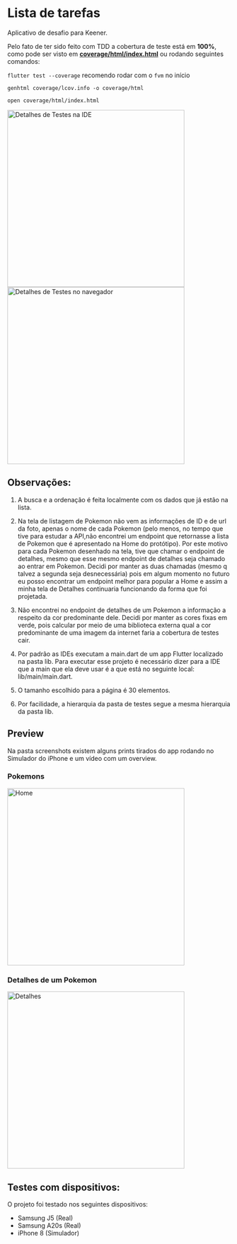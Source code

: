 # Lista de tarefas

Aplicativo de desafio para Keener.



Pelo fato de ter sido feito com TDD a cobertura de teste está em **100%**, como pode ser visto em <a href="coverage/html/index.html">**coverage/html/index.html**</a> ou rodando seguintes comandos:

`flutter test --coverage` recomendo rodar com o `fvm` no início 

`genhtml coverage/lcov.info -o coverage/html`

`open coverage/html/index.html`

<img src="/screenshots/show_tests.png" width="400" title="Detalhes de Testes na IDE"/>
<img src="/screenshots/show_tests_2.png" width="400" title="Detalhes de Testes no navegador"/>

## Observações:
1. A busca e a ordenação é feita localmente com os dados que já estão na lista.

2. Na tela de listagem de Pokemon não vem as informações de ID e de url da foto, apenas o nome de cada Pokemon (pelo menos, no tempo que tive para estudar a API,não encontrei um endpoint que retornasse a lista de Pokemon que é apresentado na Home do protótipo). Por este motivo para cada Pokemon desenhado na tela, tive que chamar o endpoint de detalhes, mesmo que esse mesmo endpoint de detalhes  seja chamado ao entrar em Pokemon. Decidi por manter as duas chamadas (mesmo q talvez a segunda seja desnecessária) pois em algum momento no futuro eu posso encontrar um endpoint melhor para popular a Home e assim a minha tela de Detalhes continuaria funcionando da forma que foi projetada.

3. Não encontrei no endpoint de detalhes de um Pokemon a informação a respeito da cor predominante dele. Decidi por manter as cores fixas em verde, pois calcular por meio de uma biblioteca externa qual a cor predominante de uma imagem da internet faria a cobertura de testes cair.

4. Por padrão as IDEs executam a main.dart de um app Flutter localizado na pasta lib. Para executar esse projeto é necessário dizer para a IDE que a main que ela deve usar é a que está no seguinte local: lib/main/main.dart.

5. O tamanho escolhido para a página é 30 elementos.
6. Por facilidade, a hierarquia da pasta de testes segue a mesma hierarquia da pasta lib. 

## Preview

Na pasta screenshots existem alguns prints tirados do app rodando no Simulador do iPhone e um vídeo com um overview.
### Pokemons
<img src="/screenshots/pokemons_page.png" width="400" title="Home"/>

### Detalhes de um Pokemon
<img src="/screenshots/pokemon_details_page.png" width="400" title="Detalhes"/>

## Testes com dispositivos:
O projeto foi testado nos seguintes dispositivos:
- Samsung J5 (Real)
- Samsung A20s (Real)
- iPhone 8 (Simulador)
